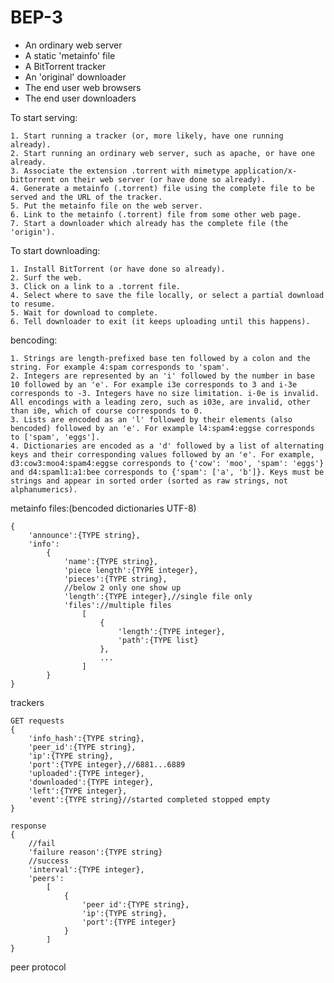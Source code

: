 # BEP-3


* An ordinary web server
* A static 'metainfo' file
* A BitTorrent tracker
* An 'original' downloader
* The end user web browsers
* The end user downloaders

To start serving:
    
    1. Start running a tracker (or, more likely, have one running already).
    2. Start running an ordinary web server, such as apache, or have one already.
    3. Associate the extension .torrent with mimetype application/x-bittorrent on their web server (or have done so already).
    4. Generate a metainfo (.torrent) file using the complete file to be served and the URL of the tracker.
    5. Put the metainfo file on the web server.
    6. Link to the metainfo (.torrent) file from some other web page.
    7. Start a downloader which already has the complete file (the 'origin').

To start downloading:
    
    1. Install BitTorrent (or have done so already).
    2. Surf the web.
    3. Click on a link to a .torrent file.
    4. Select where to save the file locally, or select a partial download to resume.
    5. Wait for download to complete.
    6. Tell downloader to exit (it keeps uploading until this happens).

bencoding:

    
    1. Strings are length-prefixed base ten followed by a colon and the string. For example 4:spam corresponds to 'spam'.
    2. Integers are represented by an 'i' followed by the number in base 10 followed by an 'e'. For example i3e corresponds to 3 and i-3e corresponds to -3. Integers have no size limitation. i-0e is invalid. All encodings with a leading zero, such as i03e, are invalid, other than i0e, which of course corresponds to 0.
    3. Lists are encoded as an 'l' followed by their elements (also bencoded) followed by an 'e'. For example l4:spam4:eggse corresponds to ['spam', 'eggs'].
    4. Dictionaries are encoded as a 'd' followed by a list of alternating keys and their corresponding values followed by an 'e'. For example, d3:cow3:moo4:spam4:eggse corresponds to {'cow': 'moo', 'spam': 'eggs'} and d4:spaml1:a1:bee corresponds to {'spam': ['a', 'b']}. Keys must be strings and appear in sorted order (sorted as raw strings, not alphanumerics).

metainfo files:(bencoded dictionaries UTF-8)

    {
        'announce':{TYPE string},
        'info': 
            {
                'name':{TYPE string},
                'piece length':{TYPE integer},
                'pieces':{TYPE string},
                //below 2 only one show up
                'length':{TYPE integer},//single file only
                'files'://multiple files
                    [
                        {
                            'length':{TYPE integer},
                            'path':{TYPE list}
                        },
                        ...
                    ]
            }
    }

trackers
    
    GET requests
    {
        'info_hash':{TYPE string},
        'peer_id':{TYPE string},
        'ip':{TYPE string},
        'port':{TYPE integer},//6881...6889
        'uploaded':{TYPE integer},
        'downloaded':{TYPE integer},
        'left':{TYPE integer},
        'event':{TYPE string}//started completed stopped empty
    }
    
    response
    {
        //fail
        'failure reason':{TYPE string}
        //success
        'interval':{TYPE integer},
        'peers':
            [
                {
                    'peer id':{TYPE string},
                    'ip':{TYPE string},
                    'port':{TYPE integer}
                }
            ]
    }
    
peer protocol

    